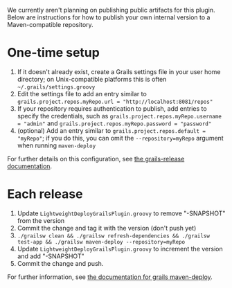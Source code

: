 We currently aren't planning on publishing public artifacts for this plugin.
Below are instructions for how to publish your own internal version to a Maven-compatible repository.

# One-time setup

1. If it doesn't already exist, create a Grails settings file in your user home directory; on Unix-compatible platforms this is often `~/.grails/settings.groovy`
2. Edit the settings file to add an entry similar to `grails.project.repos.myRepo.url = "http://localhost:8081/repos"`
3. If your repository requires authentication to publish, add entries to specify the credentials, such as `grails.project.repos.myRepo.username = "admin"` and `grails.project.repos.myRepo.password = "password"`
4. (optional) Add an entry similar to `grails.project.repos.default = "myRepo"`; if you do this, you can omit the `--repository=myRepo` argument when running `maven-deploy`

For further details on this configuration, see [the grails-release documentation](http://grails-plugins.github.io/grails-release/docs/manual/guide/configuration.html).

# Each release

1. Update `LightweightDeployGrailsPlugin.groovy` to remove "-SNAPSHOT" from the version
2. Commit the change and tag it with the version (don't push yet)
3. `./grailsw clean && ./grailsw refresh-dependencies && ./grailsw test-app && ./grailsw maven-deploy --repository=myRepo`
4. Update `LightweightDeployGrailsPlugin.groovy` to increment the version and add "-SNAPSHOT"
5. Commit the change and push.

For further information, see [the documentation for grails maven-deploy](http://grails-plugins.github.io/grails-release/docs/manual/ref/Command%20Line/maven-deploy.html).
